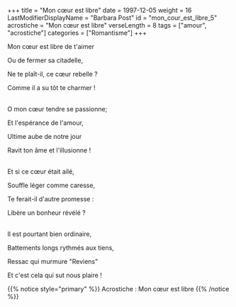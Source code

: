 +++
title = "Mon cœur est libre"
date = 1997-12-05
weight = 16
LastModifierDisplayName = "Barbara Post"
id = "mon_cour_est_libre_5"
acrostiche = "Mon cœur est libre"
verseLength = 8
tags = ["amour", "acrostiche"]
categories = ["Romantisme"]
+++

Mon cœur est libre de t'aimer

Ou de fermer sa citadelle,

Ne te plaît-il, ce cœur rebelle ?

Comme il a su tôt te charmer !

 \
O mon cœur tendre se passionne;

Et l'espérance de l'amour,

Ultime aube de notre jour

Ravit ton âme et l'illusionne !

 \
Et si ce cœur était ailé,

Souffle léger comme caresse,

Te ferait-il d'autre promesse :

Libère un bonheur révélé ?

 \
Il est pourtant bien ordinaire,

Battements longs rythmés aux tiens,

Ressac qui murmure "Reviens"

Et c'est cela qui sut nous plaire !

{{% notice style="primary" %}}
Acrostiche : Mon cœur est libre
{{% /notice %}}
